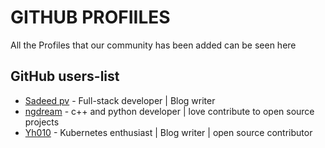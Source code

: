 # GITHUB PROFIILES
All the Profiles that our community has been added can be seen here

## GitHub users-list

- [Sadeed pv](https://github.com/Sadeedpv) - Full-stack developer | Blog writer
- [ngdream](https://github.com/ngdream) - c++ and python developer | love contribute to open source projects
- [Yh010](https://github.com/Yh010) - Kubernetes enthusiast | Blog writer | open source contributor  
